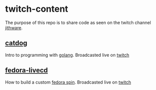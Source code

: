 # twitch-content
The purpose of this repo is to share code as seen on the twitch channel [jithware](https://www.twitch.tv/jithware).

## [catdog](./catdog)
Intro to programming with [golang](https://golang.org/doc/code.html). Broadcasted live on [twitch](https://www.twitch.tv/videos/512673709)

## [fedora-livecd](./fedora-livecd)
How to build a custom [fedora spin](https://spins.fedoraproject.org/). Broadcasted live on [twitch](https://youtu.be/RekbUKsJZ_k)
